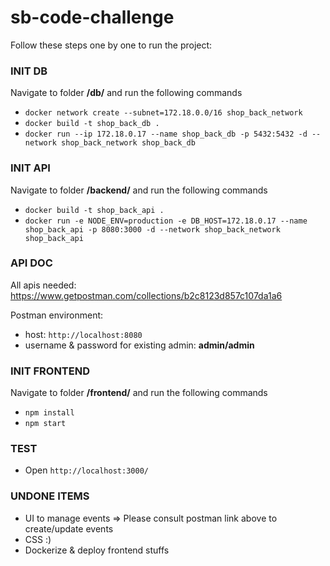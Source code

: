 # sb-code-challenge

Follow these steps one by one to run the project:

### INIT DB

Navigate to folder **/db/** and run the following commands

- `docker network create --subnet=172.18.0.0/16 shop_back_network`
- `docker build -t shop_back_db .`
- `docker run --ip 172.18.0.17 --name shop_back_db -p 5432:5432 -d --network shop_back_network shop_back_db`

### INIT API

Navigate to folder **/backend/** and run the following commands

- `docker build -t shop_back_api .`
- `docker run -e NODE_ENV=production -e DB_HOST=172.18.0.17 --name shop_back_api -p 8080:3000 -d --network shop_back_network shop_back_api`

### API DOC

All apis needed: https://www.getpostman.com/collections/b2c8123d857c107da1a6

Postman environment:
- host: `http://localhost:8080`
- username & password for existing admin: **admin/admin**

### INIT FRONTEND

Navigate to folder **/frontend/** and run the following commands

- `npm install`
- `npm start`

### TEST

- Open `http://localhost:3000/`


### UNDONE ITEMS

- UI to manage events => Please consult postman link above to create/update events
- CSS :)
- Dockerize & deploy frontend stuffs
